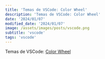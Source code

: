 ```yaml
---
title: 'Temas de VSCode: Color Wheel'
description: 'Temas de VSCode: Color Wheel'
date: '2024/01/07'
modified_date: '2024/01/07'
image: /assets/images/posts/vscode.png
subtitle: 'vscode'
tags: 'vscode'
---
```


Temas de VSCode: [Color Wheel](https://marketplace.visualstudio.com/items?itemName=escape-technology-llc.the-color-wheel)
